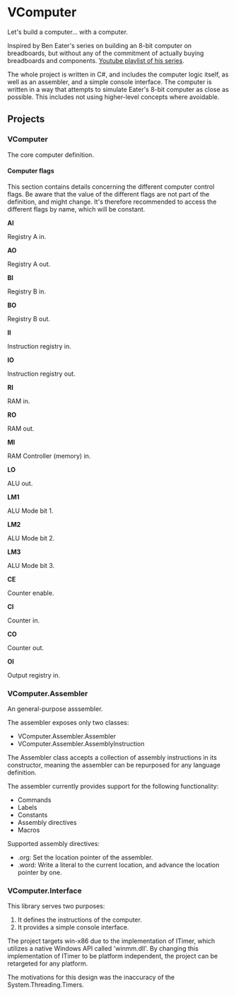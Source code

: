 # VComputer

Let's build a computer... with a computer.

Inspired by Ben Eater's series on building an 8-bit computer on breadboards, but without any of the commitment of actually buying breadboards and components. [Youtube playlist of his series](https://www.youtube.com/playlist?list=PLowKtXNTBypGqImE405J2565dvjafglHU).

The whole project is written in C#, and includes the computer logic itself, as well as an assembler, and a simple console interface. The computer is written in a way that attempts to simulate Eater's 8-bit computer as close as possible. This includes not using higher-level concepts where avoidable.

## Projects

### VComputer

The core computer definition.

#### Computer flags

This section contains details concerning the different computer control flags. Be aware that the value of the different flags are not part of the definition, and might change. It's therefore recommended to access the different flags by name, which will be constant.

**AI**

Registry A in.

**AO**

Registry A out.

**BI**

Registry B in.

**BO**

Registry B out.

**II**

Instruction registry in.

**IO**

Instruction registry out.

**RI**

RAM in.

**RO**

RAM out.

**MI**

RAM Controller (memory) in.

**LO**

ALU out.

**LM1**

ALU Mode bit 1.

**LM2**

ALU Mode bit 2.

**LM3**

ALU Mode bit 3.

**CE**

Counter enable.

**CI**

Counter in.

**CO**

Counter out.

**OI**

Output registry in.

### VComputer.Assembler

An general-purpose asssembler.

The assembler exposes only two classes:
- VComputer.Assembler.Assembler
- VComputer.Assembler.AssemblyInstruction

The Assembler class accepts a collection of assembly instructions in its constructor, meaning the assembler can be repurposed for any language definition.

The assembler currently provides support for the following functionality:
- Commands
- Labels
- Constants
- Assembly directives
- Macros

Supported assembly directives:
- .org: Set the location pointer of the assembler.
- .word: Write a literal to the current location, and advance the location pointer by one.

### VComputer.Interface

This library serves two purposes:
1. It defines the instructions of the computer.
2. It provides a simple console interface.

The project targets win-x86 due to the implementation of ITimer, which utilizes a native Windows API called 'winmm.dll'. By changing this implementation of ITimer to be platform independent, the project can be retargeted for any platform.

The motivations for this design was the inaccuracy of the System.Threading.Timers.
